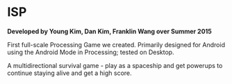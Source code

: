 # ISP
**Developed by Young Kim, Dan Kim, Franklin Wang over Summer 2015**

First full-scale Processing Game we created. Primarily designed for Android using the Android Mode in Processing; tested on Desktop. 

A multidirectional survival game - play as a spaceship and get powerups to continue staying alive and get a high score.
